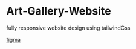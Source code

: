 # Art-Gallery-Website
fully responsive website design using tailwindCss

[figma](https://www.figma.com/file/md5MIkdO1HpjgOzmbGm6z5/art-gallery-website?node-id=0%3A1&t=y07a8XQGnuBVMjA5-0)
